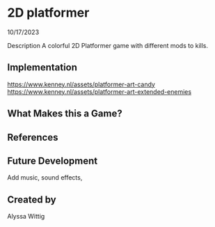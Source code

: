 # 2D platformer
10/17/2023

Description
A colorful 2D Platformer game with different mods to kills.

## Implementation
https://www.kenney.nl/assets/platformer-art-candy
https://www.kenney.nl/assets/platformer-art-extended-enemies


## What Makes this a Game?


## References


## Future Development
Add music, sound effects, 

## Created by
Alyssa Wittig
